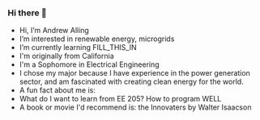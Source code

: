 ### Hi there 👋
- Hi, I’m Andrew Alling
- I’m interested in renewable energy, microgrids
- I’m currently learning FILL_THIS_IN
- I'm originally from California
- I'm a Sophomore in Electrical Engineering
- I chose my major because I have experience in the power generation sector, and am fascinated with creating clean energy for the world.
- A fun fact about me is:  
- What do I want to learn from EE 205?  How to program WELL
- A book or movie I'd recommend is:  the Innovaters by Walter Isaacson
